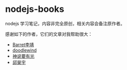 # nodejs-books
nodejs 学习笔记，内容非完全原创，相关内容会备注原作者。

感谢如下的作者，它们的文章对我帮助很大：
- [Barret李靖](https://github.com/barretlee)
- [doodlewind](https://www.zhihu.com/people/doodlewind)
- [神说要有光](https://www.zhihu.com/people/di-xu-guang-50)
- [邱昊宇](https://www.zhihu.com/people/timothyqiu)
